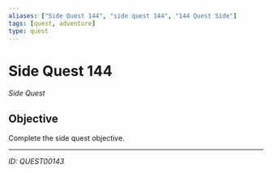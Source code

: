 ```yaml
---
aliases: ["Side Quest 144", "side quest 144", "144 Quest Side"]
tags: [quest, adventure]
type: quest
---
```


# Side Quest 144

*Side Quest*

## Objective
Complete the side quest objective.

---
*ID: QUEST00143*